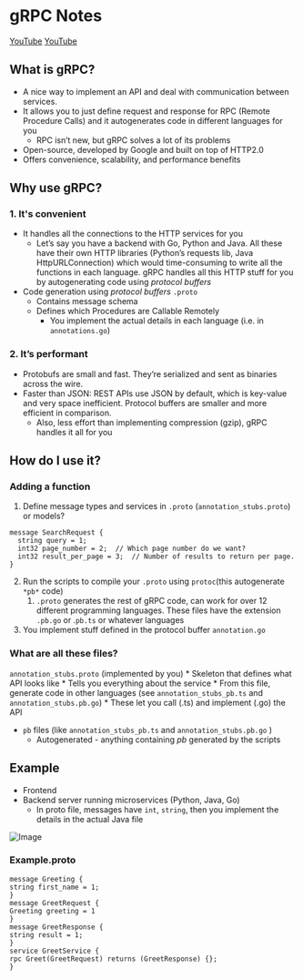 # gRPC Notes
[YouTube](https://www.youtube.com/watch?v=hVrwuMnCtok)
[YouTube](https://www.youtube.com/watch?v=XRXTsQwyZSU)

## What is gRPC?
* A nice way to implement an API and deal with communication between services.
* It allows you to just define request and response for RPC (Remote Procedure Calls) and it autogenerates code in different languages for you
	* RPC isn’t new, but gRPC solves a lot of its problems
* Open-source, developed by Google and built on top of HTTP2.0
* Offers convenience, scalability, and performance benefits

## Why use gRPC?
### 1. It's convenient
* It handles all the connections to the HTTP services for you
	* Let’s say you have a backend with Go, Python and Java. All these have their own HTTP libraries (Python’s requests lib, Java HttpURLConnection)  which would time-consuming to write all the functions in each language. gRPC handles all this HTTP stuff for you by autogenerating code using *protocol buffers*
* Code generation using *protocol buffers*  `.proto`
	* Contains message schema
	* Defines which Procedures are Callable Remotely
		* You implement the actual details in each language (i.e. in `annotations.go`)

### 2. It’s performant
* Protobufs are small and fast. They’re serialized and sent as binaries across the wire.
* Faster than JSON: REST APIs use JSON by default, which is key-value and very space inefficient. Protocol buffers are smaller and more efficient in comparison.
	* 	Also, less effort than implementing compression (gzip), gRPC handles it all for you

## How do I use it?
### Adding a function
1. Define message types and services in `.proto` (`annotation_stubs.proto`) or models?
```
message SearchRequest {
  string query = 1;
  int32 page_number = 2;  // Which page number do we want?
  int32 result_per_page = 3;  // Number of results to return per page.
}
```

2. Run the scripts to compile your `.proto`  using `protoc`(this autogenerate `*pb*` code)
	1.  `.proto` generates the rest of gRPC code, can work for over 12 different programming languages. These files have the extension `.pb.go` or .`pb.ts` or whatever languages
3. You implement stuff defined in the protocol buffer `annotation.go`


### What are all these files?
  `annotation_stubs.proto` (implemented by you) 
	* Skeleton that defines what API looks like
	* Tells you everything about the service
	* From this file, generate code in other languages (see `annotation_stubs_pb.ts` and `annotation_stubs.pb.go`)
		* These let you call (.ts) and implement (.go) the API
* `pb`  files (like   `annotation_stubs_pb.ts` and `annotation_stubs.pb.go` )
	* Autogenerated - anything containing *pb* generated by the scripts

## Example 
* Frontend
* Backend server running microservices (Python, Java, Go)
	* In proto file, messages have `int`,  `string`, then you implement the details in the actual Java file

![Image](https://miro.medium.com/max/1400/1*Eg16Mg5l9l_n8O-Eer4-ug.png)

### Example.proto

```
message Greeting {
string first_name = 1;
}
message GreetRequest {
Greeting greeting = 1
}
message GreetResponse {
string result = 1;
}
service GreetService {
rpc Greet(GreetRequest) returns (GreetResponse) {};
}
```
